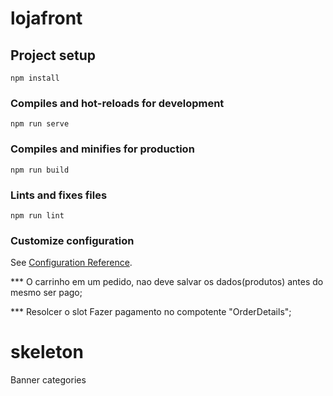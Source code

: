 # lojafront

## Project setup
```
npm install
```

### Compiles and hot-reloads for development
```
npm run serve
```

### Compiles and minifies for production
```
npm run build
```

### Lints and fixes files
```
npm run lint
```

### Customize configuration
See [Configuration Reference](https://cli.vuejs.org/config/).

*** O carrinho em um pedido, nao deve salvar os dados(produtos) antes do mesmo ser pago;

*** Resolcer o slot Fazer pagamento no compotente "OrderDetails";

# skeleton 
Banner categories
